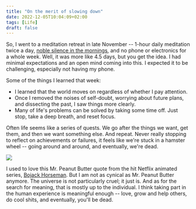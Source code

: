 ```yaml
---
title: "On the merit of slowing down"
date: 2022-12-05T10:04:09+02:00
tags: [Life]
draft: false
---
```


So, I went to a meditation retreat in late November -- 1-hour daily meditation twice a day, [noble silence in the mornings](https://en.wikipedia.org/wiki/Noble_Silence#:~:text=Noble%20Silence%20is%20a%20term,asked%20the%20fourteen%20unanswerable%20questions.), and no phone or electronics for a whole week. Well, it was more like 4.5 days, but you get the idea. I had minimal expectations and an open mind coming into this. I expected it to be challenging, especially not having my phone. 

Some of the things I learned that week:

- I learned that the world moves on regardless of whether I pay attention. 
- Once I removed the noises of self-doubt, worrying about future plans, and dissecting the past, I saw things more clearly. 
- Many of life's problems can be solved by taking some time off. Just stop, take a deep breath, and reset focus.

Often life seems like a series of quests. We go after the things we want, get them, and then we want something else. And repeat. Never really stopping to reflect on achievements or failures, it feels like we're stuck in a hamster wheel -- going around and around, and eventually, we're dead. 


![](/images/mr_peanubutter_quote.jpg)


I used to love this Mr. Peanut Butter quote from the hit Netflix animated series, [Bojack Horseman](https://en.wikipedia.org/wiki/BoJack_Horseman). But I am not as cynical as Mr. Peanut Butter anymore. The universe is not particularly cruel; it just is. And as for the search for meaning, that is mostly up to the individual. I think taking part in the human experience is meaningful enough -- love, grow and help others, do cool shits, and eventually, you'll be dead.
